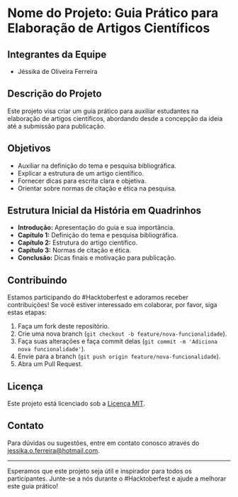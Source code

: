 # Nome do Projeto: Guia Prático para Elaboração de Artigos Científicos

## Integrantes da Equipe
- Jéssika de Oliveira Ferreira

## Descrição do Projeto
Este projeto visa criar um guia prático para auxiliar estudantes na elaboração de artigos científicos, abordando desde a concepção da ideia até a submissão para publicação.

## Objetivos
- Auxiliar na definição do tema e pesquisa bibliográfica.
- Explicar a estrutura de um artigo científico.
- Fornecer dicas para escrita clara e objetiva.
- Orientar sobre normas de citação e ética na pesquisa.

## Estrutura Inicial da História em Quadrinhos
- **Introdução:** Apresentação do guia e sua importância.
- **Capítulo 1:** Definição do tema e pesquisa bibliográfica.
- **Capítulo 2:** Estrutura do artigo científico.
- **Capítulo 3:** Normas de citação e ética.
- **Conclusão:** Dicas finais e motivação para publicação.

## Contribuindo
Estamos participando do #Hacktoberfest e adoramos receber contribuições! Se você estiver interessado em colaborar, por favor, siga estas etapas:
1. Faça um fork deste repositório.
2. Crie uma nova branch (`git checkout -b feature/nova-funcionalidade`).
3. Faça suas alterações e faça commit delas (`git commit -m 'Adiciona nova funcionalidade'`).
4. Envie para a branch (`git push origin feature/nova-funcionalidade`).
5. Abra um Pull Request.

## Licença
Este projeto está licenciado sob a [Licença MIT](LICENSE).

## Contato
Para dúvidas ou sugestões, entre em contato conosco através do [jessika.o.ferreira@hotmail.com](mailto:jesssika.o.ferreira@hotmail.com).

---

Esperamos que este projeto seja útil e inspirador para todos os participantes. Junte-se a nós durante o #Hacktoberfest e ajude a melhorar este guia prático!

